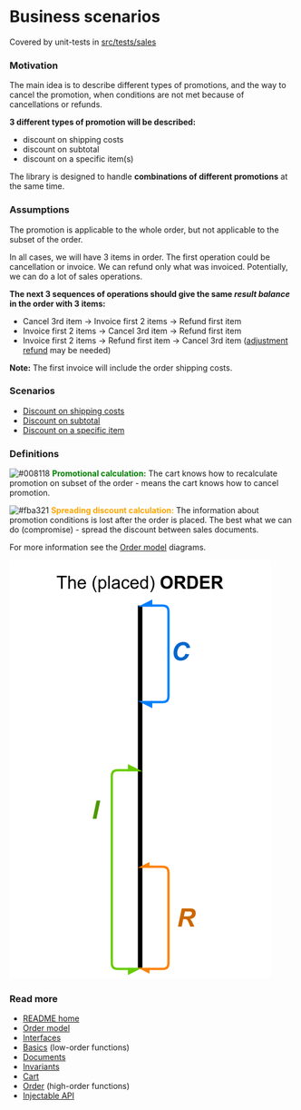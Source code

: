 # Business scenarios
Covered by unit-tests in [src/tests/sales](../../src/tests/sales)

### Motivation
The main idea is to describe different types of promotions,
and the way to cancel the promotion, when conditions are not met because of cancellations or refunds.

**3 different types of promotion will be described:**
- discount on shipping costs
- discount on subtotal
- discount on a specific item(s)

The library is designed to handle **combinations of different promotions** at the same time.

### Assumptions
The promotion is applicable to the whole order,
but not applicable to the subset of the order.

In all cases, we will have 3 items in order. The first operation could be cancellation or invoice.
We can refund only what was invoiced. Potentially, we can do a lot of sales operations.

**The next 3 sequences of operations should give the same _result balance_ in the order with 3 items:**
- Cancel 3rd item -> Invoice first 2 items -> Refund first item
- Invoice first 2 items -> Cancel 3rd item -> Refund first item
- Invoice first 2 items -> Refund first item -> Cancel 3rd item ([adjustment refund](../../src/tests/sales/subtotal.spec.ts#L48) may be needed)

**Note:** The first invoice will include the order shipping costs.

### Scenarios
- [Discount on shipping costs](./shipping.md)
- [Discount on subtotal](./subtotal.md)
- [Discount on a specific item](./2plus1item.md)

### Definitions
![#008118](https://via.placeholder.com/15/008118/000000.png?text=+) <span style="color:green">**Promotional calculation:**</span>
The cart knows how to recalculate promotion on subset of the order -
means the cart knows how to cancel promotion.

![#fba321](https://via.placeholder.com/15/fba321/000000.png?text=+) <span style="color:orange">**Spreading discount calculation:**</span>
The information about promotion conditions is lost after the order is placed.
The best what we can do (compromise) - spread the discount between sales documents.

For more information see the [Order model](../model.md) diagrams.

[![Order model](../order.png)](../model.md)

### Read more
- [README home](../../README.md)
- [Order model](../model.md)
- [Interfaces](../interfaces.md)
- [Basics](../basics.md) (low-order functions)
- [Documents](../documents.md)
- [Invariants](../invariants.md)
- [Cart](../cart.md)
- [Order](../order.md) (high-order functions)
- [Injectable API](../injectable.md)